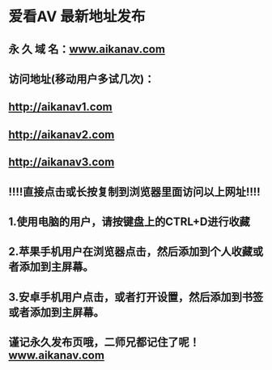 # 爱看AV 最新地址发布 
##  永 久 域 名：www.aikanav.com

## 访问地址(移动用户多试几次)：
## http://aikanav1.com
## http://aikanav2.com
## http://aikanav3.com

##
## ‼️‼️直接点击或长按复制到浏览器里面访问以上网址‼️‼️ 
##
##
## 1.使用电脑的用户，请按键盘上的CTRL+D进行收藏
## 2.苹果手机用户在浏览器点击，然后添加到个人收藏或者添加到主屏幕。
## 3.安卓手机用户点击，或者打开设置，然后添加到书签或者添加到主屏幕。
##
## 谨记永久发布页哦，二师兄都记住了呢！www.aikanav.com

##
